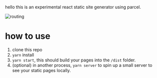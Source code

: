 hello this is an experimental react static site generator using parcel.

![routing](https://user-images.githubusercontent.com/35976578/42131568-d1ec8eba-7cd2-11e8-973a-e556a44c061e.gif)

# how to use

1.  clone this repo
2.  `yarn` install
3.  `yarn start`, this should build your pages into the `/dist` folder.
4.  (optional) in another process, `yarn server` to spin up a small server to see your static pages locally.
